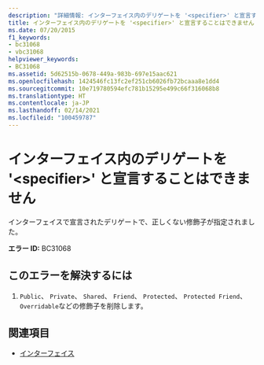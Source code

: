 ```yaml
---
description: "詳細情報: インターフェイス内のデリゲートを '<specifier>' と宣言することはできません"
title: インターフェイス内のデリゲートを '<specifier>' と宣言することはできません
ms.date: 07/20/2015
f1_keywords:
- bc31068
- vbc31068
helpviewer_keywords:
- BC31068
ms.assetid: 5d62515b-0678-449a-983b-697e15aac621
ms.openlocfilehash: 1424546fc13fc2ef251cb6026fb72bcaaa8e1dd4
ms.sourcegitcommit: 10e719780594efc781b15295e499c66f316068b8
ms.translationtype: HT
ms.contentlocale: ja-JP
ms.lasthandoff: 02/14/2021
ms.locfileid: "100459787"
---
```

# <a name="delegate-in-an-interface-cannot-be-declared-specifier"></a>インターフェイス内のデリゲートを '\<specifier>' と宣言することはできません

インターフェイスで宣言されたデリゲートで、正しくない修飾子が指定されました。  
  
 **エラー ID:** BC31068  
  
## <a name="to-correct-this-error"></a>このエラーを解決するには  
  
1. `Public`、 `Private`、 `Shared`、 `Friend`、 `Protected`、 `Protected Friend`、 `Overridable`などの修飾子を削除します。  
  
## <a name="see-also"></a>関連項目

- [インターフェイス](../programming-guide/language-features/interfaces/index.md)
